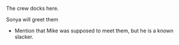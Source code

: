 
The crew docks here.

Sonya will greet them
- Mention that Mike was supposed to meet them, but he is a known slacker. 
